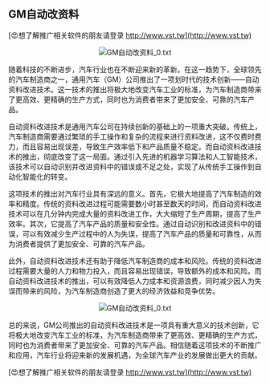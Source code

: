 ## **GM自动改资料**

[😍想了解推广相关软件的朋友请登录 http://www.vst.tw](http://www.vst.tw)

 <center><img src="https://vst.tw/MP4/tuiguang/png/7.png" alt="GM自动改资料_0.txt"></center>

随着科技的不断进步，汽车行业也在不断迎来新的革新。在这一趋势下，全球领先的汽车制造商之一，通用汽车（GM）公司推出了一项划时代的技术创新——自动资料改进技术。这一技术的推出将极大地改变汽车工业的标准，为汽车制造商带来了更高效、更精确的生产方式，同时也为消费者带来了更加安全、可靠的汽车产品。

自动资料改进技术是通用汽车公司在持续创新的基础上的一项重大突破。传统上，汽车制造商需要通过繁琐的手工操作和复杂的流程来进行资料改进，这不仅费时费力，而且容易出现误差，导致生产效率低下和产品质量不稳定。而自动资料改进技术的推出，彻底改变了这一局面。通过引入先进的机器学习算法和人工智能技术，该技术可以自动识别并改进资料中的错误或不足之处，实现了从传统手工操作到自动化智能化的转变。

这项技术的推出对汽车行业具有深远的意义。首先，它极大地提高了汽车制造的效率和精度。传统的资料改进过程可能需要数小时甚至数天的时间，而自动资料改进技术可以在几分钟内完成大量的资料改进工作，大大缩短了生产周期，提高了生产效率。其次，它提高了汽车产品的质量和安全性。通过自动识别和改进资料中的错误，可以有效减少生产过程中的人为失误，提高了汽车产品的质量和可靠性，从而为消费者提供了更加安全、可靠的汽车产品。

此外，自动资料改进技术还有助于降低汽车制造商的成本和风险。传统的资料改进过程需要大量的人力和物力投入，而且容易出现错误，导致额外的成本和风险。而自动资料改进技术的推出，可以有效降低人力成本和资源浪费，同时减少因人为失误而带来的风险，为汽车制造商创造了更大的经济效益和竞争优势。

 <center><img src="https://vst.tw/MP4/tuiguang/png/5.png" alt="GM自动改资料_0.txt"></center>

总的来说，GM公司推出的自动资料改进技术是一项具有重大意义的技术创新，它将极大地改变汽车工业的标准，为汽车制造商带来了更高效、更精确的生产方式，同时也为消费者带来了更加安全、可靠的汽车产品。相信随着这项技术的不断推广和应用，汽车行业将迎来新的发展机遇，为全球汽车产业的发展做出更大的贡献。

[😍想了解推广相关软件的朋友请登录 http://www.vst.tw](http://www.vst.tw)



